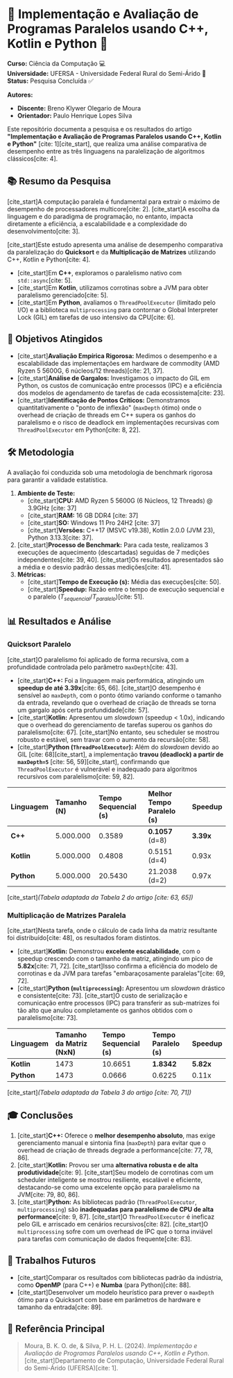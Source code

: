 # 🐍 Implementação e Avaliação de Programas Paralelos usando C++, Kotlin e Python 🚀

**Curso:** Ciência da Computação 💻  
**Universidade:** UFERSA - Universidade Federal Rural do Semi-Árido 🌱  
**Status:** Pesquisa Concluída ✅

**Autores:**
* **Discente:** Breno Klywer Olegario de Moura
* **Orientador:** Paulo Henrique Lopes Silva

Este repositório documenta a pesquisa e os resultados do artigo **"Implementação e Avaliação de Programas Paralelos usando C++, Kotlin e Python"** [cite: 1][cite_start], que realiza uma análise comparativa de desempenho entre as três linguagens na paralelização de algoritmos clássicos[cite: 4].

## 📚 Resumo da Pesquisa

[cite_start]A computação paralela é fundamental para extrair o máximo de desempenho de processadores multicore[cite: 2]. [cite_start]A escolha da linguagem e do paradigma de programação, no entanto, impacta diretamente a eficiência, a escalabilidade e a complexidade do desenvolvimento[cite: 3].

[cite_start]Este estudo apresenta uma análise de desempenho comparativa da paralelização do **Quicksort** e da **Multiplicação de Matrizes** utilizando C++, Kotlin e Python[cite: 4].

* [cite_start]Em **C++**, exploramos o paralelismo nativo com `std::async`[cite: 5].
* [cite_start]Em **Kotlin**, utilizamos corrotinas sobre a JVM para obter paralelismo gerenciado[cite: 5].
* [cite_start]Em **Python**, avaliamos o `ThreadPoolExecutor` (limitado pelo I/O) e a biblioteca `multiprocessing` para contornar o Global Interpreter Lock (GIL) em tarefas de uso intensivo da CPU[cite: 6].

## 🎯 Objetivos Atingidos

* [cite_start]**Avaliação Empírica Rigorosa:** Medimos o desempenho e a escalabilidade das implementações em hardware de commodity (AMD Ryzen 5 5600G, 6 núcleos/12 threads)[cite: 21, 37].
* [cite_start]**Análise de Gargalos:** Investigamos o impacto do GIL em Python, os custos de comunicação entre processos (IPC) e a eficiência dos modelos de agendamento de tarefas de cada ecossistema[cite: 23].
* [cite_start]**Identificação de Pontos Críticos:** Demonstramos quantitativamente o "ponto de inflexão" (`maxDepth` ótimo) onde o overhead de criação de threads em C++ supera os ganhos do paralelismo e o risco de deadlock em implementações recursivas com `ThreadPoolExecutor` em Python[cite: 8, 22].

## 🛠️ Metodologia

A avaliação foi conduzida sob uma metodologia de benchmark rigorosa para garantir a validade estatística.

1.  **Ambiente de Teste:**
    * [cite_start]**CPU:** AMD Ryzen 5 5600G (6 Núcleos, 12 Threads) @ 3.9GHz [cite: 37]
    * [cite_start]**RAM:** 16 GB DDR4 [cite: 37]
    * [cite_start]**SO:** Windows 11 Pro 24H2 [cite: 37]
    * [cite_start]**Versões:** C++17 (MSVC v19.38), Kotlin 2.0.0 (JVM 23), Python 3.13.3[cite: 37].
2.  [cite_start]**Processo de Benchmark:** Para cada teste, realizamos 3 execuções de aquecimento (descartadas) seguidas de 7 medições independentes[cite: 39, 40]. [cite_start]Os resultados apresentados são a média e o desvio padrão dessas medições[cite: 41].
3.  **Métricas:**
    * [cite_start]**Tempo de Execução (s):** Média das execuções[cite: 50].
    * [cite_start]**Speedup:** Razão entre o tempo de execução sequencial e o paralelo ($T_{sequencial}/T_{paralelo}$)[cite: 51].

## 📊 Resultados e Análise

### Quicksort Paralelo

[cite_start]O paralelismo foi aplicado de forma recursiva, com a profundidade controlada pelo parâmetro `maxDepth`[cite: 43].

* [cite_start]**C++:** Foi a linguagem mais performática, atingindo um **speedup de até 3.39x**[cite: 65, 66]. [cite_start]O desempenho é sensível ao `maxDepth`, com o ponto ótimo variando conforme o tamanho da entrada, revelando que o overhead de criação de threads se torna um gargalo após certa profundidade[cite: 57].
* [cite_start]**Kotlin:** Apresentou um *slowdown* (speedup < 1.0x), indicando que o overhead do gerenciamento de tarefas superou os ganhos do paralelismo[cite: 67]. [cite_start]No entanto, seu scheduler se mostrou robusto e estável, sem travar com o aumento da recursão[cite: 58].
* [cite_start]**Python (`ThreadPoolExecutor`):** Além do *slowdown* devido ao GIL [cite: 68][cite_start], a implementação **travou (deadlock) a partir de `maxDepth=5`** [cite: 56, 59][cite_start], confirmando que `ThreadPoolExecutor` é vulnerável e inadequado para algoritmos recursivos com paralelismo[cite: 59, 82].

| Linguagem | Tamanho (N) | Tempo Sequencial (s) | Melhor Tempo Paralelo (s) | Speedup |
| :--- | :--- | :--- | :--- | :--- |
| **C++** | 5.000.000 | 0.3589 | **0.1057** (d=8) | **3.39x** |
| **Kotlin**| 5.000.000 | 0.4808 | 0.5151 (d=4) | 0.93x |
| **Python**| 5.000.000 | 20.5430 | 21.2038 (d=2)| 0.97x |

[cite_start]*(Tabela adaptada da Tabela 2 do artigo [cite: 63, 65])*

### Multiplicação de Matrizes Paralela

[cite_start]Nesta tarefa, onde o cálculo de cada linha da matriz resultante foi distribuído[cite: 48], os resultados foram distintos.

* [cite_start]**Kotlin:** Demonstrou **excelente escalabilidade**, com o speedup crescendo com o tamanho da matriz, atingindo um pico de **5.82x**[cite: 71, 72]. [cite_start]Isso confirma a eficiência do modelo de corrotinas e da JVM para tarefas "embaraçosamente paralelas"[cite: 69, 72].
* [cite_start]**Python (`multiprocessing`):** Apresentou um *slowdown* drástico e consistente[cite: 73]. [cite_start]O custo de serialização e comunicação entre processos (IPC) para transferir as sub-matrizes foi tão alto que anulou completamente os ganhos obtidos com o paralelismo[cite: 73].

| Linguagem | Tamanho da Matriz (NxN) | Tempo Sequencial (s) | Tempo Paralelo (s) | Speedup |
| :--- | :--- | :--- | :--- | :--- |
| **Kotlin**| 1473 | 10.6651 | **1.8342** | **5.82x** |
| **Python**| 1473 | 0.0666 | 0.6225 | 0.11x |

[cite_start]*(Tabela adaptada da Tabela 3 do artigo [cite: 70, 71])*

## 🎓 Conclusões

1.  [cite_start]**C++:** Oferece o **melhor desempenho absoluto**, mas exige gerenciamento manual e sintonia fina (`maxDepth`) para evitar que o overhead de criação de threads degrade a performance[cite: 77, 78, 86].
2.  [cite_start]**Kotlin:** Provou ser uma **alternativa robusta e de alta produtividade**[cite: 9]. [cite_start]Seu modelo de corrotinas com um scheduler inteligente se mostrou resiliente, escalável e eficiente, destacando-se como uma excelente opção para paralelismo na JVM[cite: 79, 80, 86].
3.  [cite_start]**Python:** As bibliotecas padrão (`ThreadPoolExecutor`, `multiprocessing`) são **inadequadas para paralelismo de CPU de alta performance**[cite: 9, 87]. [cite_start]O `ThreadPoolExecutor` é ineficaz pelo GIL e arriscado em cenários recursivos[cite: 82]. [cite_start]O `multiprocessing` sofre com um overhead de IPC que o torna inviável para tarefas com comunicação de dados frequente[cite: 83].

## 🔮 Trabalhos Futuros

* [cite_start]Comparar os resultados com bibliotecas padrão da indústria, como **OpenMP** (para C++) e **Numba** (para Python)[cite: 88].
* [cite_start]Desenvolver um modelo heurístico para prever o `maxDepth` ótimo para o Quicksort com base em parâmetros de hardware e tamanho da entrada[cite: 89].

## 📑 Referência Principal

> Moura, B. K. O. de, & Silva, P. H. L. (2024). *Implementação e Avaliação de Programas Paralelos usando C++, Kotlin e Python*. [cite_start]Departamento de Computação, Universidade Federal Rural do Semi-Árido (UFERSA)[cite: 1].
